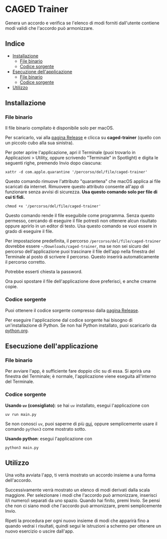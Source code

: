 # CAGED Trainer

Genera un accordo e verifica se l'elenco di modi forniti dall'utente contiene modi validi che l'accordo può armonizzare.

## Indice

- [Installazione](#installazione)
    - [File binario](#file-binario)
    - [Codice sorgente](#codice-sorgente)
- [Esecuzione dell'applicazione](#esecuzione-dellapplicazione)
    - [File binario](#file-binario-1)
    - [Codice sorgente](#codice-sorgente-1)
- [Utilizzo](#utilizzo)

## Installazione

### File binario

Il file binario compilato è disponibile solo per macOS.

Per scaricarlo, vai alla [pagina Release](https://github.com/marchfra/caged-trainer/releases) e clicca su **caged-trainer** (quello con un piccolo cubo alla sua sinistra).

Per poter aprire l'applicazione, apri il Terminale (puoi trovarlo in Applicazioni > Utility, oppure scrivendo "Terminale" in Spotlight) e digita le seguenti righe, premendo Invio dopo ciascuna:

```shell
xattr -d com.apple.quarantine '/percorso/del/file/caged-trainer'
```

Questo comando rimuove l'attributo "quarantena" che macOS applica ai file scaricati da internet. Rimuovere questo attributo consente all'app di funzionare senza avvisi di sicurezza. **Usa questo comando solo per file di cui ti fidi.**

```shell
chmod +x '/percorso/del/file/caged-trainer'
```

Questo comando rende il file eseguibile come programma. Senza questo permesso, cercando di eseguire il file potresti non ottenere alcun risultato oppure aprirlo in un editor di testo. Usa questo comando se vuoi essere in grado di eseguire il file.

Per impostazione predefinita, il percorso `/percorso/del/file/caged-trainer` dovrebbe essere `~/Downloads/caged-trainer`, ma se non sei sicuro del percorso dell'applicazione puoi trascinare il file dell'app nella finestra del Terminale al posto di scrivere il percorso. Questo inserirà automaticamente il percorso corretto.

Potrebbe esserti chiesta la password.

Ora puoi spostare il file dell'applicazione dove preferisci, e anche crearne copie.

### Codice sorgente

Puoi ottenere il codice sorgente compresso dalla [pagina Release](https://github.com/marchfra/caged-trainer/releases).

Per eseguire l'applicazione dal codice sorgente hai bisogno di un'installazione di Python. Se non hai Python installato, puoi scaricarlo da [python.org](https://python.org).

## Esecuzione dell'applicazione

### File binario

Per avviare l'app, è sufficiente fare doppio clic su di essa. Si aprirà una finestra del Terminale; è normale, l'applicazione viene eseguita all'interno del Terminale.

### Codice sorgente

**Usando `uv` (consigliato)**: se hai `uv` installato, esegui l'applicazione con

```shell
uv run main.py
```

Se non conosci `uv`, puoi saperne di più [qui](https://github.com/astral-sh/uv), oppure semplicemente usare il comando `python3` come mostrato sotto.

**Usando python**: esegui l'applicazione con

```shell
python3 main.py
```

## Utilizzo

Una volta avviata l'app, ti verrà mostrato un accordo insieme a una forma dell'accordo.

Successivamente verrà mostrato un elenco di modi derivati dalla scala maggiore. Per selezionare i modi che l'accordo può armonizzare, inserisci il/i numero/i separati da uno spazio. Quando hai finito, premi Invio. Se pensi che non ci siano modi che l'accordo può armonizzare, premi semplicemente Invio.

Ripeti la procedura per ogni nuovo insieme di modi che apparirà fino a quando vedrai i risultati, quindi segui le istruzioni a schermo per ottenere un nuovo esercizio o uscire dall'app.
